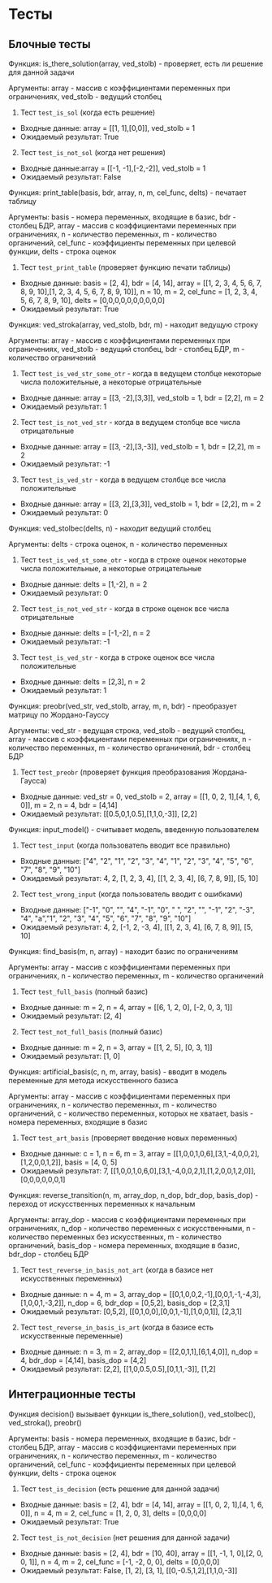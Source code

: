 # Тесты

## Блочные тесты
Функция: is_there_solution(array, ved_stolb) - проверяет, есть ли решение для данной задачи

Аргументы: array - массив с коэффициентами переменных при ограничениях, ved_stolb - ведущий столбец

 1. Тест ```test_is_sol``` (когда есть решение)
  - Входные данные: array = [[1, 1],[0,0]], ved_stolb = 1
  - Ожидаемый результат: True
  
 2. Тест ```test_is_not_sol``` (когда нет решения)
  - Входные данные:array = [[-1, -1],[-2,-2]], ved_stolb = 1
  - Ожидаемый результат: False
  
Функция: print_table(basis, bdr, array, n, m, cel_func, delts) - печатает таблицу

Аргументы: basis - номера переменных, входящие в базис, bdr - столбец БДР, array - массив с коэффициентами переменных при ограничениях, n - количество переменных, m - количество органичений, cel_func - коэффициенты переменных при целевой функции, delts - строка оценок

 1. Тест ```test_print_table``` (проверяет функцию печати таблицы)
  - Входные данные: basis = [2, 4], bdr = [4, 14], array = [[1, 2, 3, 4, 5, 6, 7, 8, 9, 10],[1, 2, 3, 4, 5, 6, 7, 8, 9, 10]], n = 10, m = 2, cel_func = [1, 2, 3, 4, 5, 6, 7, 8, 9, 10], delts = [0,0,0,0,0,0,0,0,0,0]
  - Ожидаемый результат: True
  
Функция: ved_stroka(array, ved_stolb, bdr, m) - находит ведущую строку

Аргументы: array - массив с коэффициентами переменных при ограничениях, ved_stolb - ведущий столбец, bdr - столбец БДР, m - количество ограничений

 1. Тест ```test_is_ved_str_some_otr``` - когда в ведущем столбце некоторые числа положительные, а некоторые отрицательные
  - Входные данные: array = [[3, -2],[3,3]], ved_stolb = 1, bdr = [2,2], m = 2
  - Ожидаемый результат: 1
  
 2. Тест ```test_is_not_ved_str``` - когда в ведущем столбце все числа отрицательные
  - Входные данные: array = [[3, -2],[3,-3]], ved_stolb = 1, bdr = [2,2], m = 2
  - Ожидаемый результат: -1
  
 3. Тест ```test_is_ved_str``` - когда в ведущем столбце все числа положительные
  - Входные данные: array = [[3, 2],[3,3]], ved_stolb = 1, bdr = [2,2], m = 2
  - Ожидаемый результат: 0
  
 Функция: ved_stolbec(delts, n) - находит ведущий столбец

Аргументы: delts - строка оценок, n - количество переменных

 1. Тест ```test_is_ved_st_some_otr``` - когда в строке оценок некоторые числа положительные, а некоторые отрицательные
  - Входные данные: delts = [1,-2], n = 2
  - Ожидаемый результат: 0
  
 2. Тест ```test_is_not_ved_str``` - когда в строке оценок все числа отрицательные
  - Входные данные: delts = [-1,-2], n = 2
  - Ожидаемый результат: -1
  
 3. Тест ```test_is_ved_str``` - когда в строке оценок все числа положительные
  - Входные данные: delts = [2,3], n = 2
  - Ожидаемый результат: 1
  
Функция: preobr(ved_str, ved_stolb, array, m, n, bdr) - преобразует матрицу по Жордано-Гауссу

Аргументы: ved_str - ведущая строка, ved_stolb - ведущий столбец, array - массив с коэффициентами переменных при ограничениях, n - количество переменных, m - количество органичений, bdr - столбец БДР

 1. Тест ```test_preobr``` (проверяет функция преобразования Жордана-Гаусса)
  - Входные данные: ved_str = 0, ved_stolb = 2, array = [[1, 0, 2, 1],[4, 1, 6, 0]], m = 2, n = 4, bdr = [4,14]
  - Ожидаемый результат: [[0.5,0,1,0.5],[1,1,0,-3]], [2,2]
  
Функция: input_model() - считывает модель, введенную пользователем

 1. Тест ```test_input``` (когда пользователь вводит все правильно)
  - Входные данные: ["4", "2", "1", "2", "3", "4", "1", "2", "3", "4", "5", "6", "7", "8", "9", "10"]
  - Ожидаемый результат: 4, 2, [1, 2, 3, 4], [[1, 2, 3, 4], [6, 7, 8, 9]], [5, 10]
  
 2. Тест ```test_wrong_input``` (когда пользователь вводит с ошибками)
  - Входные данные: ["-1", "0", "", "4", "-1", "0", " ", "2", "", "-1", "2", "-3", "4", "a","1", "2", "3", "4", "5", "6", "7", "8", "9", "10"]
  - Ожидаемый результат: 4, 2, [-1, 2, -3, 4], [[1, 2, 3, 4], [6, 7, 8, 9]], [5, 10]
  
Функция: find_basis(m, n, array) - находит базис по ограничениям
 
Аргументы: array - массив с коэффициентами переменных при ограничениях, n - количество переменных, m - количество органичений
 
 1. Тест ```test_full_basis``` (полный базис)
  - Входные данные: m = 2, n = 4, array = [[6, 1, 2, 0], [-2, 0, 3, 1]]
  - Ожидаемый результат: [2, 4]
  
 2. Тест ```test_not_full_basis``` (полный базис)
  - Входные данные: m = 2, n = 3, array = [[1, 2, 5], [0, 3, 1]]
  - Ожидаемый результат: [1, 0]
  
Функция: artificial_basis(c, n, m, array, basis) - вводит в модель переменные для метода искусственного базиса

Аргументы: array - массив с коэффициентами переменных при ограничениях, n - количество переменных, m - количество органичений, с - количество переменных, которых не хватает, basis - номера переменных, входящие в базис

1. Тест ```test_art_basis``` (проверяет введение новых переменных)
 - Входные данные: c = 1, n = 6, m = 3, array = [[1,0,0,1,0,6],[3,1,-4,0,0,2],[1,2,0,0,1,2]], basis = [4, 0, 5]
 - Ожидаемый результат: 7, [[1,0,0,1,0,6,0],[3,1,-4,0,0,2,1],[1,2,0,0,1,2,0]], [0,0,0,0,0,0,1]
 
Функция: reverse_transition(n, m, array_dop, n_dop, bdr_dop, basis_dop) - переход от искусственных переменных к начальным

Аргументы: array_dop - массив с коэффициентами переменных при ограничениях, n_dop - количество переменных c искусственными, n - количество переменных без искусственных, m - количество органичений, basis_dop - номера переменных, входящие в базис, bdr_dop - столбец БДР

1. Тест ```test_reverse_in_basis_not_art``` (когда в базисе нет искусственных переменных)
 - Входные данные: n = 4, m = 3, array_dop = [[0,1,0,0,2,-1],[0,0,1,-1,-4,3],[1,0,0,1,-3,2]], n_dop = 6, bdr_dop = [0,5,2], basis_dop = [2,3,1]
 - Ожидаемый результат: [0,5,2], [[0,1,0,0],[0,0,1,-1],[1,0,0,1]], [2,3,1]
 
2. Тест ```test_reverse_in_basis_is_art``` (когда в базисе есть искусственные переменные)
 - Входные данные: n = 3, m = 2, array_dop = [[2,0,1,1],[6,1,4,0]], n_dop = 4, bdr_dop = [4,14], basis_dop = [4,2]
 - Ожидаемый результат: [2,2], [[1,0,0.5,0.5],[0,1,1,-3]], [1,2]

## Интеграционные тесты 

Функция decision() вызывает функции is_there_solution(), ved_stolbec(), ved_stroka(), preobr()

Аргументы: basis - номера переменных, входящие в базис, bdr - столбец БДР, array - массив с коэффициентами переменных при ограничениях, n - количество переменных, m - количество органичений, cel_func - коэффициенты переменных при целевой функции, delts - строка оценок
1. Тест ```test_is_decision``` (есть решение для данной задачи)
  - Входные данные: basis = [2, 4], bdr = [4, 14], array = [[1, 0, 2, 1],[4, 1, 6, 0]], n = 4, m = 2, cel_func = [1, 2, 0, 3], delts = [0,0,0,0]
  - Ожидаемый результат: True
  
2. Тест ```test_is_not_decision``` (нет решения для данной задачи)
  - Входные данные: basis = [2, 4], bdr = [10, 40], array = [[1, -1, 1, 0],[2, 0, 0, 1]], n = 4, m = 2, cel_func = [-1, -2, 0, 0], delts = [0,0,0,0]
  - Ожидаемый результат: False, [1, 2], [3, 1], [[0,-0.5,1,2],[1,1,0,-3]]
